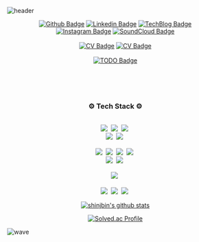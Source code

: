 ![header](https://capsule-render.vercel.app/api?type=rect&color=timeGradient&height=300&section=header&text=Shin,%20Jeongbin's%20Github&fontSize=50)
<div align="center">

[![Github Badge](https://img.shields.io/badge/-Github-000?logo=Github&logoColor=white&link=https://github.com/shinjbin)](https://github.com/shinjbin)
[![Linkedin Badge](https://img.shields.io/badge/-LinkedIn-blue?logo=Linkedin&logoColor=white&link=https://www.linkedin.com/in/seokmin-hong-a51626223/)](https://www.linkedin.com/in/seokmin-hong-a51626223/)
[![TechBlog Badge](https://img.shields.io/static/v1.svg?label=Tech%20&message=%20Blog&color=black)](https://gainweightdeveloper.tistory.com/)
  <br>
[![Instagram Badge](https://img.shields.io/badge/-Instagram-E4405F?logo=Instagram&logoColor=white&link=https://www.instagram.com/jbini10)](https://www.instagram.com/jbini10)
[![SoundCloud Badge](https://img.shields.io/badge/-SoundCloud-FF3300?logo=SoundCloud&logoColor=white&link=https://soundcloud.com/ohhongmin)](https://soundcloud.com/ohhongmin)
<br>
<br>
[![CV Badge](https://img.shields.io/static/v1.svg?label=CV%20&message=%20KR&color=white)](https://github.com/shinjbin/cv/tree/main/KR)
[![CV Badge](https://img.shields.io/static/v1.svg?label=CV%20&message=%20EN&color=white)](https://github.com/shinjbin/cv/tree/main/EN)
<br>
  <br>
[![TODO Badge](https://img.shields.io/badge/-TODO-white?logo=Verizon&logoColor=red&link=https://github.com/shinjbin/todo)](https://github.com/shinjbin/todo)
  
<br>
<br>
</div>

<br>
<h3 align="center">⚙️ Tech Stack ⚙️</h3>
<p align="center">
  <br>
  <img src="https://img.shields.io/badge/-C++-ffffff?logo=C"/>&nbsp
  <img src="https://img.shields.io/badge/-PYTHON-ffffff?logo=Python"/>&nbsp
  <img src="https://img.shields.io/badge/-JAVA-ffffff?logo=JAVA"/>&nbsp
  <br>
  <img src="https://img.shields.io/badge/-HTML5-ffffff?logo=HTML5"/>&nbsp
  <img src="https://img.shields.io/badge/-CSS3-ffffff?logo=CSS3&logoColor=blue"/>&nbsp
  <br>
  <br>
  <img src="https://img.shields.io/badge/-Spring-ffffff?logo=Spring"/>&nbsp
  <img src="https://img.shields.io/badge/-Pytorch-ffffff?logo=NestJs&logoColor=E0234E"/>&nbsp
  <img src="https://img.shields.io/badge/-Express-ffffff?logo=Express&logoColor=black"/>&nbsp
  <img src="https://img.shields.io/badge/-Node.js-ffffff?logo=Node.js&logoColor=339933"/>&nbsp
  <br>
  <img src="https://img.shields.io/badge/-PostgreSQL-ffffff?logo=PostgreSQL"/>&nbsp
  <img src="https://img.shields.io/badge/-MySQL-ffffff?logo=MySQL"/>&nbsp
  <br>
  <br>
  <img src="https://img.shields.io/badge/-React-ffffff?logo=React"/>&nbsp
  <br>
  <br>
  <img src="https://img.shields.io/badge/-git-ffffff?logo=Git"/>&nbsp
  <img src="https://img.shields.io/badge/-Github Actions-ffffff?logo=Github Actions&logoColor=black"/>&nbsp
  <img src="https://img.shields.io/badge/-Linux-ffffff?logo=Linux&logoColor=black"/>&nbsp
</p>


<div align="center">

[![shinjbin's github stats](https://github-readme-stats.vercel.app/api?username=shinjbin&show_icons=true)](https://github-readme-stats.vercel.app/api?username=shinjbin)

[![Solved.ac Profile](http://mazassumnida.wtf/api/v2/generate_badge?boj=shinbin1998)](https://solved.ac/shinbin1998/)
  
</div>


![wave](https://capsule-render.vercel.app/api?section=footer&type=rect&color=timeGradient&height=200)
